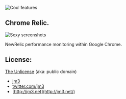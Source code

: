 ![Cool features](http://cl.ly/11233G2v422N0A1A3r3Z/Screen_shot_2011-05-05_at_2.38.45_AM.png)

## Chrome Relic.

![Sexy screenshots](https://github.com/jm3/chrome-relic/raw/master/images/screenshot.png)

NewRelic performance monitoring within Google Chrome.

## License:

[The Unlicense](http://unlicense.org) (aka: public domain) 

 * [jm3](http://jm3.net/) 
 * [twitter.com/jm3](http://twitter.com/jm3)
 * [http://jm3.net](http://jm3.net/)
